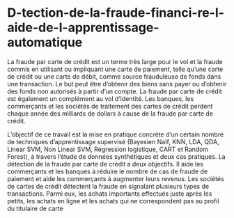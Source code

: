 # D-tection-de-la-fraude-financi-re-l-aide-de-l-apprentissage-automatique
La fraude par carte de crédit est un terme très large pour le vol et la fraude commis en utilisant ou impliquant une carte de paiement, telle qu’une carte de crédit ou une carte de débit, comme source frauduleuse de fonds dans une transaction. Le but peut être d’obtenir des biens sans payer ou d’obtenir des fonds non autorisés à partir d’un compte. La fraude par carte de crédit est également un complément au vol d’identité. Les banques, les commerçants et les sociétés de traitement des cartes de crédit perdent chaque année des milliards de dollars à cause de la fraude par carte de crédit.


L’objectif de ce travail est la mise en pratique concrète d’un certain nombre de techniques
d’apprentissage supervisé (Bayesien Naïf, KNN, LDA, QDA, Linear SVM, Non Linear SVM, Régression logistique, CART et Random Forest), à travers l’étude de données synthétiques et deux
cas pratiques.
La détection de la fraude par carte de crédit a deux objectifs. Il aide les commerçants et les
banques à réduire le nombre de cas de fraude de paiement et aide les commerçants à augmenter
leurs revenus. Les sociétés de cartes de crédit détectent la fraude en signalant plusieurs types de
transactions. Parmi eux, les achats importants effectués juste après les petits, les achats en ligne
et les achats qui ne correspondent pas au profil du titulaire de carte
